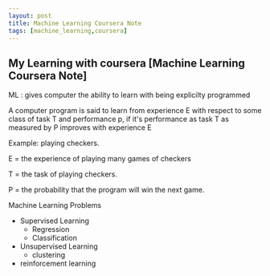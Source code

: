 ```yaml
---
layout: post
title: Machine Learning Coursera Note
tags: [machine_learning,coursera]
---
```


## My Learning with coursera [Machine Learning Coursera Note]

ML : gives computer the ability to learn with being explicilty programmed 

A computer program is said to learn from experience E with respect to some class of task T and performance p, if it's performance as task T as measured by P improves with experience E

Example: playing checkers.

E = the experience of playing many games of checkers

T = the task of playing checkers.

P = the probability that the program will win the next game.

Machine Learning Problems
  - Supervised Learning
    - Regression
    - Classification
  - Unsupervised Learning
    - clustering
  - reinforcement learning
